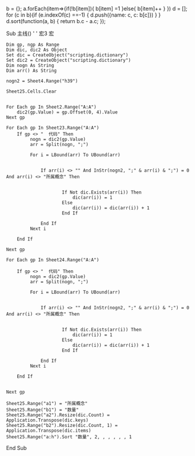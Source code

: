 b = {}; a.forEach(item=>{if(!b[item]){ b[item] =1 }else{ b[item]++ } })
d = []; for (c in b){if (e.indexOf(c) ==-1) { d.push({name: c, c: b[c]}) } }
d.sort(function(a, b) {
  return b.c - a.c;
});


Sub 主线()
'
' 宏3 宏

    Dim gp, ngp As Range
    Dim dic, dic2 As Object
    Set dic = CreateObject("scripting.dictionary")
    Set dic2 = CreateObject("scripting.dictionary")
    Dim nogn As String
    Dim arr() As String
    
    nogn2 = Sheet4.Range("h39")
    
    Sheet25.Cells.Clear
    
    
    For Each gp In Sheet2.Range("A:A")
        dic2(gp.Value) = gp.Offset(0, 4).Value
    Next gp
    
    For Each gp In Sheet23.Range("A:A")
        If gp <> "  代码" Then
             nogn = dic2(gp.Value)
             arr = Split(nogn, ";")
             
             For i = LBound(arr) To UBound(arr)
                 
                 
                 If arr(i) <> "" And InStr(nogn2, ";" & arr(i) & ";") = 0 And arr(i) <> "所属概念" Then
                 
                     
                         If Not dic.Exists(arr(i)) Then
                             dic(arr(i)) = 1
                         Else
                             dic(arr(i)) = dic(arr(i)) + 1
                         End If
                     
                 End If
             Next i
            
        End If
        
    Next gp
    
    For Each gp In Sheet24.Range("A:A")
        
        If gp <> "  代码" Then
             nogn = dic2(gp.Value)
             arr = Split(nogn, ";")
             
             For i = LBound(arr) To UBound(arr)
                 
                 
                 If arr(i) <> "" And InStr(nogn2, ";" & arr(i) & ";") = 0 And arr(i) <> "所属概念" Then
                 
                     
                         If Not dic.Exists(arr(i)) Then
                             dic(arr(i)) = 1
                         Else
                             dic(arr(i)) = dic(arr(i)) + 1
                         End If
                     
                 End If
             Next i
            
        End If
    

    Next gp
        
    Sheet25.Range("a1") = "所属概念"
    Sheet25.Range("b1") = "数量"
    Sheet25.Range("a2").Resize(dic.Count) = Application.Transpose(dic.keys)
    Sheet25.Range("b2").Resize(dic.Count, 1) = Application.Transpose(dic.items)
    Sheet25.Range("a:h").Sort "数量", 2, , , , , , 1
    
    
End Sub

